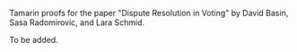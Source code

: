 Tamarin proofs for the paper "Dispute Resolution in Voting" by David Basin, Sasa Radomirovic, and Lara Schmid.

To be added.
